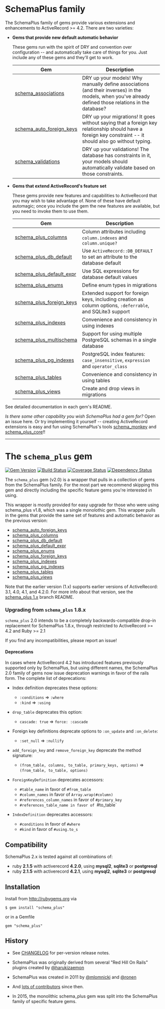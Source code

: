 


# SchemaPlus family

The SchemaPlus family of gems provide various extensions and enhancements to ActiveRecord >= 4.2.  There are two varieties:

* **Gems that provide new default automatic behavior**

    These gems run with the spirit of DRY and convention over configuration -- and automatically take care of things for you.  Just include any of these gems and they'll get to work.

    Gem | Description 
    ----| ----------- 
    [schema_associations](https://github.com/SchemaPlus/schema_associations) | DRY up your models!  Why manually define associations (and their inverses) in the models, when you've already defined those relations in the database?
    [schema_auto_foreign_keys](https://github.com/SchemaPlus/schema_auto_foreign_keys) | DRY up your migrations!  It goes without saying that a foreign key relationship should have a foreign key constraint -- it should also go without typing.
    [schema_validations](https://github.com/SchemaPlus/schema_validations) | DRY up your validations!  The database has constraints in it, your models should automatically validate based on those constraints.

* **Gems that extend ActiveRecord's feature set**

    These gems provide new features and capabilities to ActiveRecord that you may wish to take advantage of.  None of these have default automagic; once you include the gem the new features are available, but you need to invoke them to use them.

    Gem | Description 
    ----| ----------- 
    [schema_plus_columns](https://github.com/SchemaPlus/schema_plus_columns) | Column attributes including `column.indexes` and `column.unique?`
    [schema_plus_db_default](https://github.com/SchemaPlus/schema_plus_db_default) | Use `ActiveRecord::DB_DEFAULT` to set an attribute to the database default
    [schema_plus_default_expr](https://github.com/SchemaPlus/schema_plus_default_expr)  | Use SQL expressions for database default values
    [schema_plus_enums](https://github.com/SchemaPlus/schema_plus_enums) | Define enum types in migrations
    [schema_plus_foreign_keys](https://github.com/SchemaPlus/schema_plus_foreign_keys) | Extended support for foreign keys, including creation as column options, `:deferrable`, and SQLite3 support
    [schema_plus_indexes](https://github.com/SchemaPlus/schema_plus_indexes) | Convenience and consistency in using indexes
    [schema_plus_multischema](https://github.com/SchemaPlus/schema_plus_multischema) | Support for using multiple PostgreSQL schemas in a single database
    [schema_plus_pg_indexes](https://github.com/SchemaPlus/schema_plus_pg_indexes) |PostgreSQL index features: `case_insensitive`, `expression` and `operator_class`
    [schema_plus_tables](https://github.com/SchemaPlus/schema_plus_tables) | Convenience and consistency in using tables
    [schema_plus_views](https://github.com/SchemaPlus/schema_plus_views) | Create and drop views in migrations

See detailed documentation in each gem's README.

*Is there some other capability you wish SchemaPlus had a gem for?*  Open an issue here. Or try implementing it yourself -- creating ActiveRecord extensions is easy and fun using SchemaPlus's tools [schema_monkey](https://github.com/SchemaPlus/schema_monkey) and [schema_plus_core](https://github.com/SchemaPlus/schema_plus_core)!!

---
# The `schema_plus` gem

[![Gem Version](https://badge.fury.io/rb/schema_plus.svg)](http://badge.fury.io/rb/schema_plus)
[![Build Status](https://secure.travis-ci.org/SchemaPlus/schema_plus.svg)](http://travis-ci.org/SchemaPlus/schema_plus)
[![Coverage Status](https://img.shields.io/coveralls/SchemaPlus/schema_plus.svg)](https://coveralls.io/r/SchemaPlus/schema_plus)
[![Dependency Status](https://gemnasium.com/lomba/schema_plus.svg)](https://gemnasium.com/SchemaPlus/schema_plus)

The `schema_plus` gem (v2.0) is a wrapper that pulls in a collection of gems from the SchemaPlus family.  For the most part we recommend skipping this gem and directly including the specific feature gems you're interested in using.

This wrapper is mostly provided for easy upgrade for those who were using schema_plus v1.8, which was a single monolothic gem.  This wrapper pulls in the gems that provide the same set of features and automatic behavior as the previous version:

* [schema_auto_foreign_keys](https://github.com/SchemaPlus/schema_auto_foreign_keys) 
* [schema_plus_columns](https://github.com/SchemaPlus/schema_plus_columns)     
* [schema_plus_db_default](https://github.com/SchemaPlus/schema_plus_db_default)
* [schema_plus_default_expr](https://github.com/SchemaPlus/schema_plus_default_expr)
* [schema_plus_enums](https://github.com/SchemaPlus/schema_plus_enums) 
* [schema_plus_foreign_keys](https://github.com/SchemaPlus/schema_plus_foreign_keys)
* [schema_plus_indexes](https://github.com/SchemaPlus/schema_plus_indexes)
* [schema_plus_pg_indexes](https://github.com/SchemaPlus/schema_plus_pg_indexes)
* [schema_plus_tables](https://github.com/SchemaPlus/schema_plus_tables)
* [schema_plus_views](https://github.com/SchemaPlus/schema_plus_views)

Note that the earlier version (1.x) supports earlier versions of ActiveRecord: 3.1, 4.0, 4.1, and 4.2.0.  For more info about that version, see the [schema_plus 1.x](https://github.com/SchemaPlus/schema_plus/tree/1.x) branch README.


### Upgrading from `schema_plus` 1.8.x

`schema_plus` 2.0 intends to be a completely backwards-compatible drop-in replacement for SchemaPlus 1.8.x, through restricted to ActiveRecord >= 4.2 and Ruby >= 2.1

If you find any incompatibilities, please report an issue!

#### Deprecations
In cases where ActiveRecord 4.2 has introduced features previously supported only by SchemaPlus, but using different names, the SchemaPlus 2.0 family of gems now issue deprecation warnings in favor of the rails form.  The complete list of deprecations:

* Index definition deprecates these options:
  * `:conditions` => `:where`
  * `:kind` => `:using`

* `drop_table` deprecates this option:
  * `cascade: true` => `force: :cascade`

* Foreign key definitions deprecate options to `:on_update` and `:on_delete`:
  * `:set_null` => `:nullify`

* `add_foreign_key` and `remove_foreign_key` deprecate the method signature:
  * `(from_table, columns, to_table, primary_keys, options)` => `(from_table, to_table, options)`

* `ForeignKeyDefinition` deprecates accessors:
  * `#table_name` in favor of `#from_table`
  * `#column_names` in favor of `Array.wrap(#column)`
  * `#references_column_names` in favor of `#primary_key`
  * `#references_table_name in favor of `#to_table`

* `IndexDefinition` deprecates accessors:
  * `#conditions` in favor of `#where`
  * `#kind` in favor of `#using.to_s`

## Compatibility

SchemaPlus 2.x is tested against all combinations of:

<!-- SCHEMA_DEV: MATRIX - begin -->
<!-- These lines are auto-generated by schema_dev based on schema_dev.yml -->
* ruby **2.1.5** with activerecord **4.2.0**, using **mysql2**, **sqlite3** or **postgresql**
* ruby **2.1.5** with activerecord **4.2.1**, using **mysql2**, **sqlite3** or **postgresql**

<!-- SCHEMA_DEV: MATRIX - end -->

## Installation

Install from http://rubygems.org via

    $ gem install "schema_plus"

or in a Gemfile

    gem "schema_plus"

## History

*   See [CHANGELOG](CHANGELOG.md) for per-version release notes.

*   SchemaPlus was originally derived from several "Red Hill On Rails" plugins created by [@harukizaemon](https://github.com/harukizaemon)

*   SchemaPlus was created in 2011 by [@mlomnicki](https://github.com/mlomnicki) and [@ronen](https://github.com/ronen)

*   And [lots of contributors](https://github.com/SchemaPlus/schema_plus/graphs/contributors) since then.

*   In 2015, the monolithic schema_plus gem was split into the SchemaPlus family of specific feature gems.
